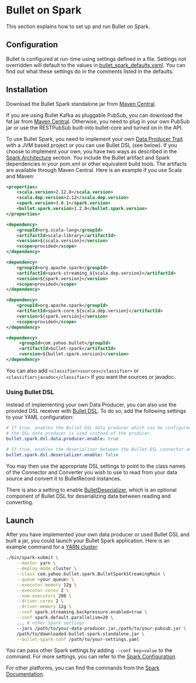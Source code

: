 # Bullet on Spark

This section explains how to set up and run Bullet on Spark.

## Configuration

Bullet is configured at run-time using settings defined in a file. Settings not overridden will default to the values in [bullet_spark_defaults.yaml](https://github.com/bullet-db/bullet-spark/blob/master/src/main/resources/bullet_spark_defaults.yaml). You can find out what these settings do in the comments listed in the defaults.

## Installation

Download the Bullet Spark standalone jar from [Maven Central](https://repo1.maven.org/maven2/com/yahoo/bullet/bullet-spark/).

If you are using Bullet Kafka as pluggable PubSub, you can download the fat jar from [Maven Central](https://repo1.maven.org/maven2/com/yahoo/bullet/bullet-kafka/). Otherwise, you need to plug in your own PubSub jar or use the RESTPubSub built-into bullet-core and turned on in the API.

To use Bullet Spark, you need to implement your own [Data Producer Trait](https://github.com/bullet-db/bullet-spark/blob/master/src/main/scala/com/yahoo/bullet/spark/DataProducer.scala) with a JVM based project or you can use Bullet DSL (see below). If you choose to implement your own, you have two ways as described in the [Spark Architecture](spark-architecture.md#data-processing) section. You include the Bullet artifact and Spark dependencies in your pom.xml or other equivalent build tools. The artifacts are available through Maven Central. Here is an example if you use Scala and Maven:

```xml
<properties>
    <scala.version>2.12.8</scala.version>
    <scala.dep.version>2.12</scala.dep.version>
    <spark.version>3.0.1</spark.version>
    <bullet.spark.version>1.2.0</bullet.spark.version>
</properties>

<dependency>
    <groupId>org.scala-lang</groupId>
    <artifactId>scala-library</artifactId>
    <version>${scala.version}</version>
    <scope>provided</scope>
</dependency>

<dependency>
    <groupId>org.apache.spark</groupId>
    <artifactId>spark-streaming_${scala.dep.version}</artifactId>
    <version>${spark.version}</version>
    <scope>provided</scope>
</dependency>

<dependency>
    <groupId>org.apache.spark</groupId>
    <artifactId>spark-core_${scala.dep.version}</artifactId>
    <version>${spark.version}</version>
    <scope>provided</scope>
</dependency>

<dependency>
     <groupId>com.yahoo.bullet</groupId>
     <artifactId>bullet-spark</artifactId>
     <version>${bullet.spark.version}</version>
</dependency>
```

You can also add ```<classifier>sources</classifier>``` or ```<classifier>javadoc</classifier>``` if you want the sources or javadoc.

### Using Bullet DSL

Instead of implementing your own Data Producer, you can also use the provided DSL receiver with [Bullet DSL](dsl.md). To do so, add the following settings to your YAML configuration:

```yaml
# If true, enables the Bullet DSL data producer which can be configured to read from a custom data source. If enabled,
# the DSL data producer is used instead of the producer.
bullet.spark.dsl.data.producer.enable: true

# If true, enables the deserializer between the Bullet DSL connector and converter components. Otherwise, this step is skipped.
bullet.spark.dsl.deserializer.enable: false
```

You may then use the appropriate DSL settings to point to the class names of the Connector and Converter you wish to use to read from your data source and convert it to BulletRecord instances.

There is also a setting to enable [BulletDeserializer](dsl.md#bulletdeserializer), which is an optional component of Bullet DSL for deserializing data between reading and converting.  

## Launch

After you have implemented your own data producer or used Bullet DSL and built a jar, you could launch your Bullet Spark application. Here is an example command for a [YARN cluster](https://hadoop.apache.org/docs/current/hadoop-yarn/hadoop-yarn-site/YARN.html).

```bash
./bin/spark-submit \
    --master yarn \
    --deploy-mode cluster \
    --class com.yahoo.bullet.spark.BulletSparkStreamingMain \
    --queue <your queue> \
    --executor-memory 12g \
    --executor-cores 2 \
    --num-executors 200 \
    --driver-cores 2 \
    --driver-memory 12g \
    --conf spark.streaming.backpressure.enabled=true \
    --conf spark.default.parallelism=20 \
    ... # other Spark settings
    --jars /path/to/your-data-producer.jar,/path/to/your-pubsub.jar \
    /path/to/downloaded-bullet-spark-standalone.jar \
    --bullet-spark-conf /path/to/your-settings.yaml
```

You can pass other Spark settings by adding ```--conf key=value``` to the command. For more settings, you can refer to the [Spark Configuration](https://spark.apache.org/docs/latest/configuration.html).

For other platforms, you can find the commands from the [Spark Documentation](https://spark.apache.org/docs/latest/submitting-applications.html).
